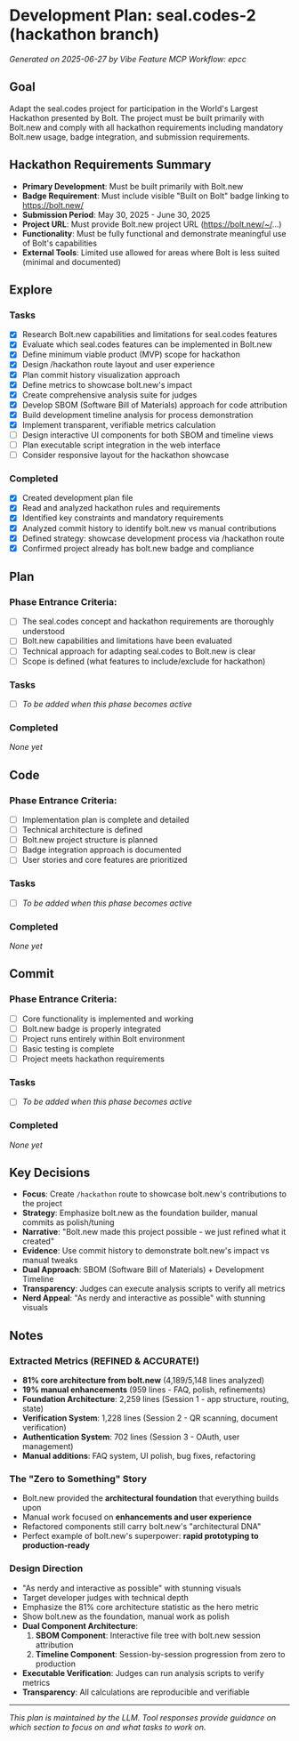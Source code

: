 # Development Plan: seal.codes-2 (hackathon branch)

*Generated on 2025-06-27 by Vibe Feature MCP*
*Workflow: epcc*

## Goal
Adapt the seal.codes project for participation in the World's Largest Hackathon presented by Bolt. The project must be built primarily with Bolt.new and comply with all hackathon requirements including mandatory Bolt.new usage, badge integration, and submission requirements.

## Hackathon Requirements Summary
- **Primary Development**: Must be built primarily with Bolt.new
- **Badge Requirement**: Must include visible "Built on Bolt" badge linking to https://bolt.new/
- **Submission Period**: May 30, 2025 - June 30, 2025
- **Project URL**: Must provide Bolt.new project URL (https://bolt.new/~/...)
- **Functionality**: Must be fully functional and demonstrate meaningful use of Bolt's capabilities
- **External Tools**: Limited use allowed for areas where Bolt is less suited (minimal and documented)

## Explore
### Tasks
- [x] Research Bolt.new capabilities and limitations for seal.codes features
- [x] Evaluate which seal.codes features can be implemented in Bolt.new  
- [x] Define minimum viable product (MVP) scope for hackathon
- [x] Design /hackathon route layout and user experience
- [x] Plan commit history visualization approach
- [x] Define metrics to showcase bolt.new's impact
- [x] Create comprehensive analysis suite for judges
- [x] Develop SBOM (Software Bill of Materials) approach for code attribution
- [x] Build development timeline analysis for process demonstration
- [x] Implement transparent, verifiable metrics calculation
- [ ] Design interactive UI components for both SBOM and timeline views
- [ ] Plan executable script integration in the web interface
- [ ] Consider responsive layout for the hackathon showcase

### Completed
- [x] Created development plan file
- [x] Read and analyzed hackathon rules and requirements
- [x] Identified key constraints and mandatory requirements
- [x] Analyzed commit history to identify bolt.new vs manual contributions
- [x] Defined strategy: showcase development process via /hackathon route
- [x] Confirmed project already has bolt.new badge and compliance

## Plan

### Phase Entrance Criteria:
- [ ] The seal.codes concept and hackathon requirements are thoroughly understood
- [ ] Bolt.new capabilities and limitations have been evaluated
- [ ] Technical approach for adapting seal.codes to Bolt.new is clear
- [ ] Scope is defined (what features to include/exclude for hackathon)

### Tasks
- [ ] *To be added when this phase becomes active*

### Completed
*None yet*

## Code

### Phase Entrance Criteria:
- [ ] Implementation plan is complete and detailed
- [ ] Technical architecture is defined
- [ ] Bolt.new project structure is planned
- [ ] Badge integration approach is documented
- [ ] User stories and core features are prioritized

### Tasks
- [ ] *To be added when this phase becomes active*

### Completed
*None yet*

## Commit

### Phase Entrance Criteria:
- [ ] Core functionality is implemented and working
- [ ] Bolt.new badge is properly integrated
- [ ] Project runs entirely within Bolt environment
- [ ] Basic testing is complete
- [ ] Project meets hackathon requirements

### Tasks
- [ ] *To be added when this phase becomes active*

### Completed
*None yet*

## Key Decisions
- **Focus**: Create `/hackathon` route to showcase bolt.new's contributions to the project
- **Strategy**: Emphasize bolt.new as the foundation builder, manual commits as polish/tuning
- **Narrative**: "Bolt.new made this project possible - we just refined what it created"
- **Evidence**: Use commit history to demonstrate bolt.new's impact vs manual tweaks
- **Dual Approach**: SBOM (Software Bill of Materials) + Development Timeline
- **Transparency**: Judges can execute analysis scripts to verify all metrics
- **Nerd Appeal**: "As nerdy and interactive as possible" with stunning visuals

## Notes
### Extracted Metrics (REFINED & ACCURATE!)
- **81% core architecture from bolt.new** (4,189/5,148 lines analyzed)
- **19% manual enhancements** (959 lines - FAQ, polish, refinements)
- **Foundation Architecture**: 2,259 lines (Session 1 - app structure, routing, state)
- **Verification System**: 1,228 lines (Session 2 - QR scanning, document verification)
- **Authentication System**: 702 lines (Session 3 - OAuth, user management)
- **Manual additions**: FAQ system, UI polish, bug fixes, refactoring

### The "Zero to Something" Story
- Bolt.new provided the **architectural foundation** that everything builds upon
- Manual work focused on **enhancements and user experience**
- Refactored components still carry bolt.new's "architectural DNA"
- Perfect example of bolt.new's superpower: **rapid prototyping to production-ready**

### Design Direction
- "As nerdy and interactive as possible" with stunning visuals
- Target developer judges with technical depth
- Emphasize the 81% core architecture statistic as the hero metric
- Show bolt.new as the foundation, manual work as polish
- **Dual Component Architecture**:
  1. **SBOM Component**: Interactive file tree with bolt.new session attribution
  2. **Timeline Component**: Session-by-session progression from zero to production
- **Executable Verification**: Judges can run analysis scripts to verify metrics
- **Transparency**: All calculations are reproducible and verifiable

---
*This plan is maintained by the LLM. Tool responses provide guidance on which section to focus on and what tasks to work on.*

